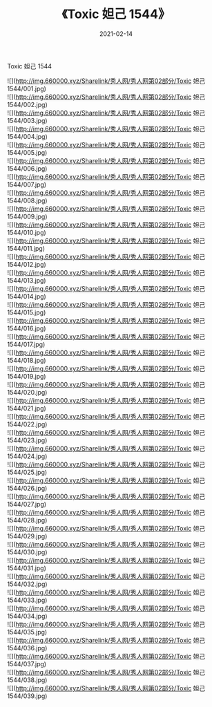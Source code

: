 ﻿---
layout: post
title:  《Toxic 妲己 1544》
date:   2021-02-14
img: http://img.660000.xyz/Sharelink/秀人网/秀人网第02部分/Toxic 妲己 1544/000.jpg
categories: [美女, 清纯, 唯美]
---

Toxic 妲己 1544

  ![](http://img.660000.xyz/Sharelink/秀人网/秀人网第02部分/Toxic 妲己 1544/001.jpg) <br> ![](http://img.660000.xyz/Sharelink/秀人网/秀人网第02部分/Toxic 妲己 1544/002.jpg) <br> ![](http://img.660000.xyz/Sharelink/秀人网/秀人网第02部分/Toxic 妲己 1544/003.jpg) <br> ![](http://img.660000.xyz/Sharelink/秀人网/秀人网第02部分/Toxic 妲己 1544/004.jpg) <br> ![](http://img.660000.xyz/Sharelink/秀人网/秀人网第02部分/Toxic 妲己 1544/005.jpg) <br> ![](http://img.660000.xyz/Sharelink/秀人网/秀人网第02部分/Toxic 妲己 1544/006.jpg) <br> ![](http://img.660000.xyz/Sharelink/秀人网/秀人网第02部分/Toxic 妲己 1544/007.jpg) <br> ![](http://img.660000.xyz/Sharelink/秀人网/秀人网第02部分/Toxic 妲己 1544/008.jpg) <br> ![](http://img.660000.xyz/Sharelink/秀人网/秀人网第02部分/Toxic 妲己 1544/009.jpg) <br> ![](http://img.660000.xyz/Sharelink/秀人网/秀人网第02部分/Toxic 妲己 1544/010.jpg) <br> ![](http://img.660000.xyz/Sharelink/秀人网/秀人网第02部分/Toxic 妲己 1544/011.jpg) <br> ![](http://img.660000.xyz/Sharelink/秀人网/秀人网第02部分/Toxic 妲己 1544/012.jpg) <br> ![](http://img.660000.xyz/Sharelink/秀人网/秀人网第02部分/Toxic 妲己 1544/013.jpg) <br> ![](http://img.660000.xyz/Sharelink/秀人网/秀人网第02部分/Toxic 妲己 1544/014.jpg) <br> ![](http://img.660000.xyz/Sharelink/秀人网/秀人网第02部分/Toxic 妲己 1544/015.jpg) <br> ![](http://img.660000.xyz/Sharelink/秀人网/秀人网第02部分/Toxic 妲己 1544/016.jpg) <br> ![](http://img.660000.xyz/Sharelink/秀人网/秀人网第02部分/Toxic 妲己 1544/017.jpg) <br> ![](http://img.660000.xyz/Sharelink/秀人网/秀人网第02部分/Toxic 妲己 1544/018.jpg) <br> ![](http://img.660000.xyz/Sharelink/秀人网/秀人网第02部分/Toxic 妲己 1544/019.jpg) <br> ![](http://img.660000.xyz/Sharelink/秀人网/秀人网第02部分/Toxic 妲己 1544/020.jpg) <br> ![](http://img.660000.xyz/Sharelink/秀人网/秀人网第02部分/Toxic 妲己 1544/021.jpg) <br> ![](http://img.660000.xyz/Sharelink/秀人网/秀人网第02部分/Toxic 妲己 1544/022.jpg) <br> ![](http://img.660000.xyz/Sharelink/秀人网/秀人网第02部分/Toxic 妲己 1544/023.jpg) <br> ![](http://img.660000.xyz/Sharelink/秀人网/秀人网第02部分/Toxic 妲己 1544/024.jpg) <br> ![](http://img.660000.xyz/Sharelink/秀人网/秀人网第02部分/Toxic 妲己 1544/025.jpg) <br> ![](http://img.660000.xyz/Sharelink/秀人网/秀人网第02部分/Toxic 妲己 1544/026.jpg) <br> ![](http://img.660000.xyz/Sharelink/秀人网/秀人网第02部分/Toxic 妲己 1544/027.jpg) <br> ![](http://img.660000.xyz/Sharelink/秀人网/秀人网第02部分/Toxic 妲己 1544/028.jpg) <br> ![](http://img.660000.xyz/Sharelink/秀人网/秀人网第02部分/Toxic 妲己 1544/029.jpg) <br> ![](http://img.660000.xyz/Sharelink/秀人网/秀人网第02部分/Toxic 妲己 1544/030.jpg) <br> ![](http://img.660000.xyz/Sharelink/秀人网/秀人网第02部分/Toxic 妲己 1544/031.jpg) <br> ![](http://img.660000.xyz/Sharelink/秀人网/秀人网第02部分/Toxic 妲己 1544/032.jpg) <br> ![](http://img.660000.xyz/Sharelink/秀人网/秀人网第02部分/Toxic 妲己 1544/033.jpg) <br> ![](http://img.660000.xyz/Sharelink/秀人网/秀人网第02部分/Toxic 妲己 1544/034.jpg) <br> ![](http://img.660000.xyz/Sharelink/秀人网/秀人网第02部分/Toxic 妲己 1544/035.jpg) <br> ![](http://img.660000.xyz/Sharelink/秀人网/秀人网第02部分/Toxic 妲己 1544/036.jpg) <br> ![](http://img.660000.xyz/Sharelink/秀人网/秀人网第02部分/Toxic 妲己 1544/037.jpg) <br> ![](http://img.660000.xyz/Sharelink/秀人网/秀人网第02部分/Toxic 妲己 1544/038.jpg) <br> ![](http://img.660000.xyz/Sharelink/秀人网/秀人网第02部分/Toxic 妲己 1544/039.jpg) <br>